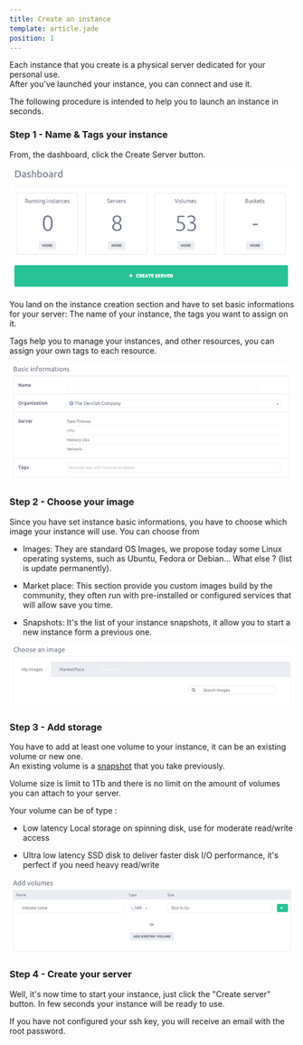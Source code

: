 ```yaml
---
title: Create an instance
template: article.jade
position: 1
---
```


Each instance that you create is a physical server dedicated for your personal use.<br/>
After you've launched your instance, you can connect and use it.

The following procedure is intended to help you to launch an instance in seconds.

### Step 1 - Name & Tags your instance

From, the dashboard, click the Create Server button.

![Create server](../../imgs/dashboard.png "Dashboard")

You land on the instance creation section and have to set basic informations for your server: The name of your instance, the tags you want to assign on it.

Tags help you to manage your instances, and other resources, you can assign your own tags to each resource.

![Create instance basic informations](../../imgs/instance_basic_informations.png "Instance-basic-informations")

### Step 2 - Choose your image

Since you have set instance basic informations, you have to choose which image your instance will use. You can choose from

- Images: They are standard OS Images, we propose today some Linux operating systems, such as Ubuntu, Fedora or Debian... What else ? (list is update permanently).

- Market place: This section provide you custom images build by the community, they often run with pre-installed or configured services that will allow save you time.

- Snapshots: It's the list of your instance snapshots, it allow you to start a new instance form a previous one. 

![Create instance image](../../imgs/instance_image.png "Instance-image")

### Step 3 - Add storage

You have to add at least one volume to your instance, it can be an existing volume or new one.<br/>
An existing volume is a [snapshot](/servers/volumes/snapshot.html) that you take previously.

Volume size is limit to 1Tb and there is no limit on the amount of volumes you can attach to your server.

Your volume can be of type :

- Low latency Local storage on spinning disk, use for moderate read/write access

- Ultra low latency SSD disk to deliver faster disk I/O performance, it's perfect if you need heavy read/write

![Create instance volumes](../../imgs/instance_volume.png "Instance-volume")

### Step 4 - Create your server

Well, it's now time to start your instance, just click the "Create server" button. In few seconds your instance will be ready to use.

If you have not configured your ssh key, you will receive an email with the root password.
